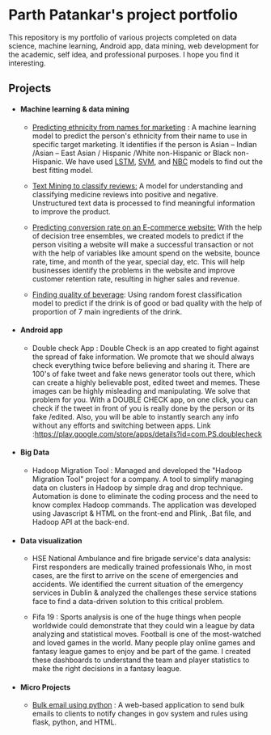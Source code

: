 # Parth Patankar's project portfolio
This repository is my portfolio of various projects completed on data science, machine learning, Android app, data mining, web development for the academic, self idea, and professional purposes. I hope you find it interesting.

## Projects
 - #### Machine learning & data mining
  
      -  [Predicting ethnicity from names for marketing](https://github.com/parth2545/Parth-Patankar-s-project-portfolio/tree/main/Predicting%20ethnicity%20from%20names%20for%20marketing) : A machine learning model to predict the person's ethnicity from their name to use in specific target marketing. It identifies if the person is Asian – Indian /Asian – East Asian / Hispanic /White non-Hispanic or Black non-Hispanic. We have used [LSTM](https://github.com/parth2545/Parth-Patankar-s-project-portfolio/blob/main/Predicting%20ethnicity%20from%20names%20for%20marketing/LSTM_Single_alphabet.ipynb), [SVM](https://github.com/parth2545/Parth-Patankar-s-project-portfolio/blob/main/Predicting%20ethnicity%20from%20names%20for%20marketing/SVM_model.ipynb), and [NBC](https://github.com/parth2545/Parth-Patankar-s-project-portfolio/blob/main/Predicting%20ethnicity%20from%20names%20for%20marketing/NBC_Name_model.ipynb) models to find out the best fitting model.
      
      -  [Text Mining to classify reviews:](https://github.com/parth2545/Parth-Patankar-s-project-portfolio/tree/main/Text%20Mining%20to%20classify%20reviews) A model for understanding and classifying medicine reviews into positive and negative. Unstructured text data is processed to find meaningful information to improve the product.
      
      -  [Predicting conversion rate on an E-commerce website:](https://github.com/parth2545/Parth-Patankar-s-project-portfolio/blob/main/Predicting%20conversion%20rate%20on%20an%20E-commerce%20website/Predicting_conversion_rate_on_an_E_commerce_website%20(2).ipynb) With the help of decision tree ensembles, we created models to predict if the person visiting a website will make a successful transaction or not with the help of variables like amount spend on the website, bounce rate, time, and month of the year, special day, etc. This will help businesses identify the problems in the website and improve customer retention rate, resulting in higher sales and revenue.
     
     -  [Finding quality of beverage](https://github.com/parth2545/Parth-Patankar-s-project-portfolio/tree/main/Finding%20quality%20of%20beverage): Using random forest classification model to predict if the drink is of good or bad quality with the help of proportion of 7 main ingredients of the drink.

 - #### Android app
 
      -  Double check App : Double Check is an app created to fight against the spread of fake information. We promote that we should always check everything twice before believing and sharing it. There are 100's of fake tweet and fake news generator tools out there, which can create a highly believable post, edited tweet and memes. These images can be highly misleading and manipulating. We solve that problem for you. With a DOUBLE CHECK app, on one click, you can check if the tweet in front of you is really done by the person or its fake /edited. Also, you will be able to instantly search any info without any efforts and switching between apps. Link :https://play.google.com/store/apps/details?id=com.PS.doublecheck

  - #### Big Data

      - Hadoop Migration Tool : Managed and developed the "Hadoop Migration Tool" project for a company. A tool to simplify managing data on clusters in Hadoop by simple drag and drop technique. Automation is done to eliminate the coding process and the need to know complex Hadoop commands. The application was developed using Javascript & HTML on the front-end and Plink, .Bat file, and Hadoop API at the back-end.

- #### Data visualization

     -  HSE National Ambulance and fire brigade service's data analysis: First responders are medically trained professionals Who, in most cases, are the first to arrive on the scene of emergencies and accidents. We identified the current situation of the emergency services in Dublin & analyzed the challenges these service stations face to find a data-driven solution to this critical problem.

     - Fifa 19 : Sports analysis is one of the huge things when people worldwide could demonstrate that they could win a league by data analyzing and statistical moves. Football is one of the most-watched and loved games in the world. Many people play online games and fantasy league games to enjoy and be part of the game. I created these dashboards to understand the team and player statistics to make the right decisions in a fantasy league.

- #### Micro Projects

  -   [Bulk email using python](https://github.com/parth2545/Parth-Patankar-s-project-portfolio/tree/main/Bulk%20email%20using%20python) : A web-based application to send bulk emails to clients to notify changes in gov system and rules using flask, python, and HTML.


